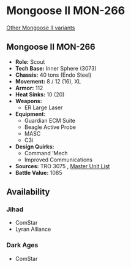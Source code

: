 # Mongoose II MON-266 

[Other Mongoose II variants](../mongoose_ii.md) 

## Mongoose II MON-266 

- **Role:** Scout 
- **Tech Base:** Inner Sphere (3073) 
- **Chassis:** 40 tons (Endo Steel) 
- **Movement:** 8 / 12 (16), XL 
- **Armor:** 112 
- **Heat Sinks:** 10 (20) 
- **Weapons:** 
  - ER Large Laser 
- **Equipment:** 
  - Guardian ECM Suite 
  - Beagle Active Probe 
  - MASC 
  - C3i 
- **Design Quirks:** 
  - Command ’Mech 
  - Improved Communications 
- **Sources:** TRO 3075 , [Master Unit List](http://masterunitlist.info/Unit/Details/2216/mongoose-ii-mon-266) 
- **Battle Value:** 1085 

## Availability 

### Jihad 

- ComStar 
- Lyran Alliance 

### Dark Ages 

- ComStar 

